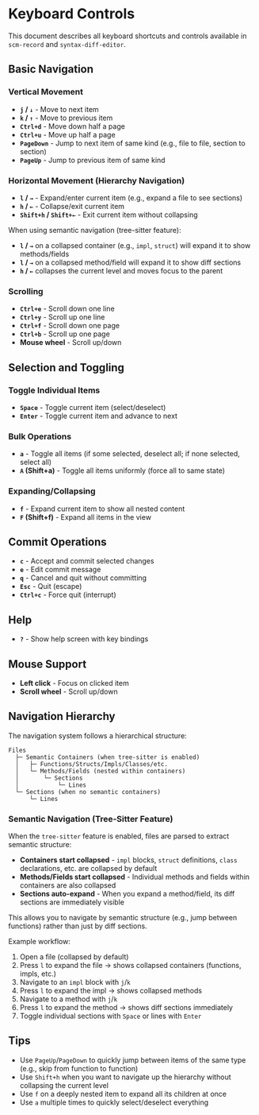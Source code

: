 # Keyboard Controls

This document describes all keyboard shortcuts and controls available in `scm-record` and `syntax-diff-editor`.

## Basic Navigation

### Vertical Movement
- **`j` / `↓`** - Move to next item
- **`k` / `↑`** - Move to previous item
- **`Ctrl+d`** - Move down half a page
- **`Ctrl+u`** - Move up half a page
- **`PageDown`** - Jump to next item of same kind (e.g., file to file, section to section)
- **`PageUp`** - Jump to previous item of same kind

### Horizontal Movement (Hierarchy Navigation)
- **`l` / `→`** - Expand/enter current item (e.g., expand a file to see sections)
- **`h` / `←`** - Collapse/exit current item
- **`Shift+h` / `Shift+←`** - Exit current item without collapsing

When using semantic navigation (tree-sitter feature):
- **`l` / `→`** on a collapsed container (e.g., `impl`, `struct`) will expand it to show methods/fields
- **`l` / `→`** on a collapsed method/field will expand it to show diff sections
- **`h` / `←`** collapses the current level and moves focus to the parent

### Scrolling
- **`Ctrl+e`** - Scroll down one line
- **`Ctrl+y`** - Scroll up one line
- **`Ctrl+f`** - Scroll down one page
- **`Ctrl+b`** - Scroll up one page
- **Mouse wheel** - Scroll up/down

## Selection and Toggling

### Toggle Individual Items
- **`Space`** - Toggle current item (select/deselect)
- **`Enter`** - Toggle current item and advance to next

### Bulk Operations
- **`a`** - Toggle all items (if some selected, deselect all; if none selected, select all)
- **`A` (Shift+a)** - Toggle all items uniformly (force all to same state)

### Expanding/Collapsing
- **`f`** - Expand current item to show all nested content
- **`F` (Shift+f)** - Expand all items in the view

## Commit Operations

- **`c`** - Accept and commit selected changes
- **`e`** - Edit commit message
- **`q`** - Cancel and quit without committing
- **`Esc`** - Quit (escape)
- **`Ctrl+c`** - Force quit (interrupt)

## Help

- **`?`** - Show help screen with key bindings

## Mouse Support

- **Left click** - Focus on clicked item
- **Scroll wheel** - Scroll up/down

## Navigation Hierarchy

The navigation system follows a hierarchical structure:

```
Files
  ├─ Semantic Containers (when tree-sitter is enabled)
  │   ├─ Functions/Structs/Impls/Classes/etc.
  │   └─ Methods/Fields (nested within containers)
  │       └─ Sections
  │           └─ Lines
  └─ Sections (when no semantic containers)
      └─ Lines
```

### Semantic Navigation (Tree-Sitter Feature)

When the `tree-sitter` feature is enabled, files are parsed to extract semantic structure:

- **Containers start collapsed** - `impl` blocks, `struct` definitions, `class` declarations, etc. are collapsed by default
- **Methods/Fields start collapsed** - Individual methods and fields within containers are also collapsed
- **Sections auto-expand** - When you expand a method/field, its diff sections are immediately visible

This allows you to navigate by semantic structure (e.g., jump between functions) rather than just by diff sections.

Example workflow:
1. Open a file (collapsed by default)
2. Press `l` to expand the file → shows collapsed containers (functions, impls, etc.)
3. Navigate to an `impl` block with `j`/`k`
4. Press `l` to expand the impl → shows collapsed methods
5. Navigate to a method with `j`/`k`
6. Press `l` to expand the method → shows diff sections immediately
7. Toggle individual sections with `Space` or lines with `Enter`

## Tips

- Use `PageUp`/`PageDown` to quickly jump between items of the same type (e.g., skip from function to function)
- Use `Shift+h` when you want to navigate up the hierarchy without collapsing the current level
- Use `f` on a deeply nested item to expand all its children at once
- Use `a` multiple times to quickly select/deselect everything
